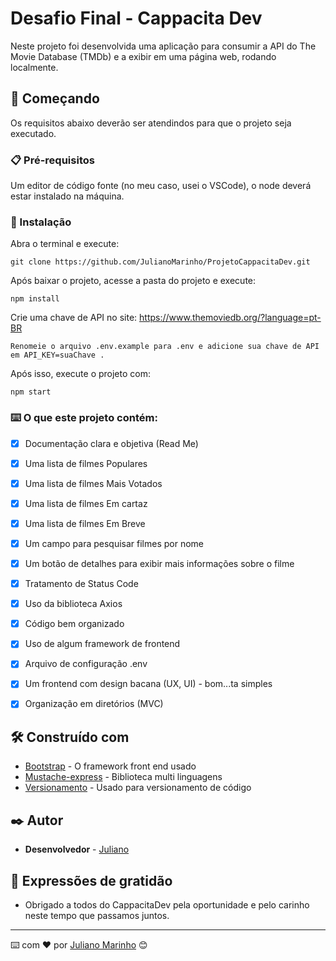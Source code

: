 # Desafio Final - Cappacita Dev

Neste projeto foi desenvolvida uma aplicação para consumir a API do The Movie Database (TMDb) e a exibir em uma página web, rodando localmente.

## 🚀 Começando

Os requisitos abaixo deverão ser atendindos para que o projeto seja executado.


### 📋 Pré-requisitos

Um editor de código fonte (no meu caso, usei o VSCode),
o node deverá estar instalado na máquina.

### 🔧 Instalação
Abra o terminal e execute:

```
git clone https://github.com/JulianoMarinho/ProjetoCappacitaDev.git
```
Após baixar o projeto, acesse a pasta do projeto e execute:

```
npm install
```
Crie uma chave de API no site: https://www.themoviedb.org/?language=pt-BR
```
Renomeie o arquivo .env.example para .env e adicione sua chave de API em API_KEY=suaChave .
```
Após isso, execute o projeto com:
```
npm start
```
### ⌨️ O que este projeto contém:

- [x] Documentação clara e objetiva (Read Me)
- [x] Uma lista de filmes Populares
- [x] Uma lista de filmes Mais Votados
- [x] Uma lista de filmes Em cartaz
- [x] Uma lista de filmes Em Breve
- [x] Um campo para pesquisar filmes por nome
- [x] Um botão de detalhes para exibir mais informações sobre o filme
- [x] Tratamento de Status Code
- [x] Uso da biblioteca Axios
- [x] Código bem organizado
- [x] Uso de algum framework de frontend
- [x] Arquivo de configuração .env
- [x] Um frontend com design bacana (UX, UI) - bom...ta simples
- [x] Organização em diretórios (MVC)


## 🛠️ Construído com


* [Bootstrap](https://getbootstrap.com/) - O framework front end usado
* [Mustache-express](https://www.npmjs.com/package/mustache-express) - Biblioteca multi linguagens
* [Versionamento](https://github.com) - Usado para versionamento de código

## ✒️ Autor


* **Desenvolvedor** - [Juliano](https://github.com/JulianoMarinho)

## 🎁 Expressões de gratidão

* Obrigado a todos do CappacitaDev pela oportunidade e pelo carinho neste tempo que passamos juntos.


---
⌨️ com ❤️ por [Juliano Marinho](https://www.linkedin.com/in/julianodevtiprod/) 😊
